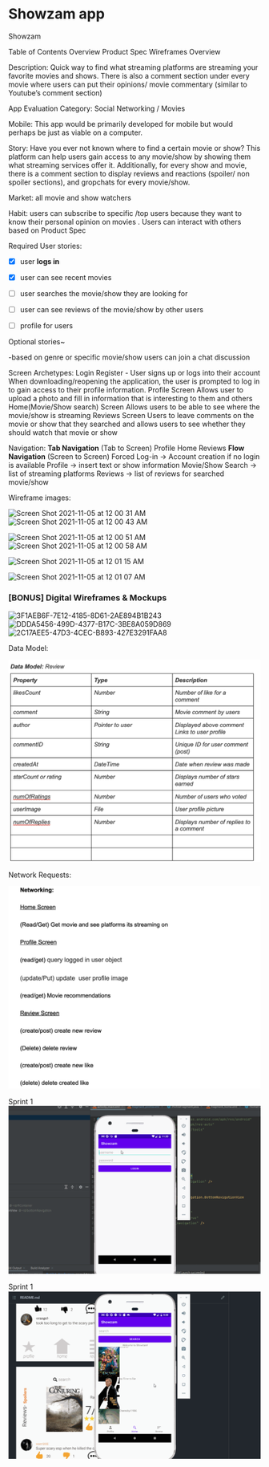 # Showzam app
Showzam

Table of Contents
Overview
Product Spec
Wireframes
Overview	

Description:
Quick way to find what streaming platforms are streaming your favorite movies and shows. There is also a comment section under every movie where users can put their opinions/ movie commentary (similar to Youtube’s comment section)

App Evaluation
Category: Social Networking / Movies

Mobile: This app would be primarily developed for mobile but would perhaps be just as viable on a computer.

Story: Have you ever not known where to find a certain movie or show? This platform can help users gain access to any movie/show by showing them what streaming services offer it. Additionally, for every show and movie, there is a comment section to display reviews and reactions (spoiler/ non spoiler sections), and gropchats for every movie/show.

Market: all movie and show watchers 

Habit: users can subscribe to specific /top users because they want to know their personal opinion on movies . Users can interact with others based on 
Product Spec

Required User stories:


- [x] user **logs in**
- [x] user can see recent movies

- [ ] user searches the movie/show they are looking for

- [ ] user can see reviews of the movie/show by other users

- [ ] profile for users

Optional stories~

-based on genre or specific movie/show users can join a chat discussion


Screen Archetypes:
Login
Register - User signs up or logs into their account
When downloading/reopening the application, the user is prompted to log in to gain access to their profile information.	
Profile Screen
Allows user to upload a photo and fill in information that is interesting to them and others
Home(Movie/Show search) Screen
Allows users to be able to see where the movie/show is streaming
Reviews Screen
Users to leave comments on the movie or show that they searched and allows users to see whether they should watch that movie or show


Navigation:
**Tab Navigation** (Tab to Screen)
Profile
Home
Reviews
**Flow Navigation** (Screen to Screen)
Forced Log-in -> Account creation if no login is available
Profile -> insert text or show information 
Movie/Show Search -> list of streaming platforms
Reviews -> list of reviews for searched movie/show


Wireframe images:

![Screen Shot 2021-11-05 at 12 00 31 AM](https://user-images.githubusercontent.com/49080966/140839825-8c851e8b-733f-46b2-9004-16e3f7a47d55.png)
![Screen Shot 2021-11-05 at 12 00 43 AM](https://user-images.githubusercontent.com/49080966/140839782-30cd776a-27ce-4689-a253-02e2678b61cf.png)



![Screen Shot 2021-11-05 at 12 00 51 AM](https://user-images.githubusercontent.com/49080966/140839860-fda10cc5-3426-401f-9c19-c8f2b763ee6f.png)
![Screen Shot 2021-11-05 at 12 00 58 AM](https://user-images.githubusercontent.com/49080966/140839911-1b505da1-da90-4906-9496-ec392a610d81.png)

![Screen Shot 2021-11-05 at 12 01 15 AM](https://user-images.githubusercontent.com/49080966/140839884-147ec5f4-b61f-4e8a-bfdf-dbea7a25d148.png)

![Screen Shot 2021-11-05 at 12 01 07 AM](https://user-images.githubusercontent.com/49080966/140839896-1be1542c-138f-4773-b81e-b16a334850e4.png)

### [BONUS] Digital Wireframes & Mockups

![3F1AEB6F-7E12-4185-8D61-2AE894B1B243](https://user-images.githubusercontent.com/28194686/140852238-e9bfb2d2-94f0-4cf6-818b-a485ecbdaa22.jpeg)
![DDDA5456-499D-4377-B17C-3BE8A059D869](https://user-images.githubusercontent.com/28194686/140852249-952f8da2-1966-4182-a2b8-6c60153fbc42.jpeg)
![2C17AEE5-47D3-4CEC-B893-427E3291FAA8](https://user-images.githubusercontent.com/28194686/140852245-aa76dffc-2dd7-4f12-9d5d-74a84824e1c6.jpeg)


Data Model:

![](https://github.com/ChristianGl230/group/blob/master/Images/datamodel.png)

Network Requests:

![](https://github.com/ChristianGl230/group/blob/master/Images/Networking.png)

Sprint 1
![](https://github.com/ChristianGl230/group/blob/master/Sprint1Showzam.gif)

Sprint 1
![](https://github.com/ChristianGl230/group/blob/master/Sprint2Showzam.gif)

